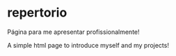 # repertorio
Página para me apresentar profissionalmente!

A simple html page to introduce myself and my projects!
